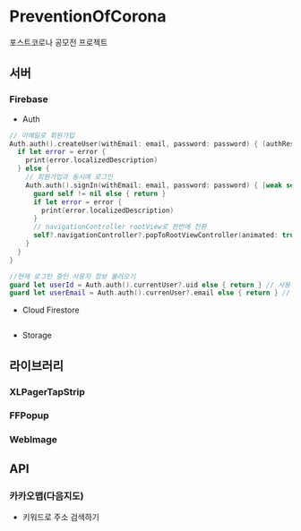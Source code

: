 # PreventionOfCorona
포스트코로나 공모전 프로젝트

## 서버
### Firebase
- Auth
```Swift
// 이메일로 회원가입
Auth.auth().createUser(withEmail: email, password: password) { (authResult, error) in
  if let error = error {
    print(error.localizedDescription)
  } else {
    // 회원가입과 동시에 로그인
    Auth.auth().signIn(withEmail: email, password: password) { [weak self] user, error in //*아직 [weak self]는 왜 쓰는지 모르겠다. warning 뜸
      guard self != nil else { return }
      if let error = error {
        print(error.localizedDescription)
      }
      // navigationController rootView로 한번에 전환
      self?.navigationController?.popToRootViewController(animated: true)
    }
  }
}

//현재 로그인 중인 사용자 정보 불러오기
guard let userId = Auth.auth().currentUser?.uid else { return } // 사용자 uid 불러오기
guard let userEmail = Auth.auth().currenUser?.email else { return } // 사용자 email 불러오기
```
- Cloud Firestore
```Swift

```
- Storage

## 라이브러리
### XLPagerTapStrip

### FFPopup

### WebImage

## API
### 카카오맵(다음지도)
- 키워드로 주소 검색하기
